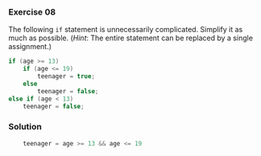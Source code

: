### Exercise 08

The following `if` statement is unnecessarily complicated. Simplify it as much
as possible. (_Hint_: The entire statement can be replaced by a single
assignment.)

```c
if (age >= 13)
    if (age <= 19)
        teenager = true;
    else
        teenager = false;
else if (age < 13)
    teenager = false;
```

### Solution

```c
    teenager = age >= 13 && age <= 19
```
